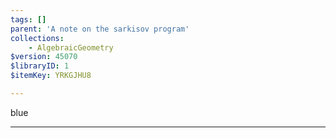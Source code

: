 ```yaml
---
tags: []
parent: 'A note on the sarkisov program'
collections:
    - AlgebraicGeometry
$version: 45070
$libraryID: 1
$itemKey: YRKGJHU8

---
```

blue

***

<span class="highlight" data-annotation="%7B%22attachmentURI%22%3A%22http%3A%2F%2Fzotero.org%2Fusers%2F9666949%2Fitems%2FG4BKVA2X%22%2C%22annotationKey%22%3A%22LZLEYYRJ%22%2C%22color%22%3A%22%232ea8e5%22%2C%22pageLabel%22%3A%222%22%2C%22position%22%3A%7B%22pageIndex%22%3A1%2C%22rects%22%3A%5B%5B82.821%2C743.11%2C110.529%2C752.71%5D%2C%5B99.695%2C725.728%2C103.957%2C732.718%5D%2C%5B139.29%2C742.044%2C155.801%2C755.425%5D%2C%5B152.651%2C723.955%2C160.372%2C731.666%5D%2C%5B102.248%2C703.633%2C111.286%2C713.2%5D%2C%5B99.011%2C685.608%2C103.079%2C692.598%5D%2C%5B143.702%2C702.567%2C154.627%2C713.2%5D%2C%5B131.142%2C679.461%2C134.2%2C686.451%5D%2C%5B114.092%2C673.644%2C114.092%2C683.607%5D%2C%5B103.536%2C664.974%2C110.225%2C674.541%5D%2C%5B166.896%2C743.11%2C199.749%2C752.71%5D%2C%5B188.915%2C725.904%2C193.177%2C732.894%5D%2C%5B229.884%2C743.11%2C243.647%2C755.425%5D%2C%5B241.871%2C725.904%2C245.652%2C732.894%5D%2C%5B191.468%2C703.985%2C200.506%2C713.552%5D%2C%5B188.231%2C685.551%2C192.299%2C692.541%5D%2C%5B231.748%2C702.919%2C245.021%2C713.552%5D%2C%5B241.871%2C684.83%2C249.592%2C692.541%5D%2C%5B192.756%2C663.442%2C243.847%2C678.033%5D%2C%5B281.93%2C743.11%2C351.462%2C755.425%5D%2C%5B308.41%2C725.085%2C312.478%2C732.075%5D%2C%5B354.7%2C743.11%2C362.147%2C752.677%5D%2C%5B362.051%2C726.137%2C365.832%2C733.127%5D%2C%5B312.936%2C704.451%2C319.625%2C714.018%5D%2C%5B330.885%2C681.34%2C334.801%2C688.33%5D%2C%5B351.928%2C703.385%2C365.201%2C714.018%5D%2C%5B362.051%2C685.296%2C369.772%2C693.007%5D%2C%5B353.102%2C663.908%2C364.027%2C674.541%5D%2C%5B402.11%2C743.11%2C440.017%2C752.71%5D%2C%5B427.742%2C724.676%2C431.81%2C731.666%5D%2C%5B506.298%2C742.044%2C522.808%2C755.425%5D%2C%5B519.658%2C723.955%2C527.38%2C731.666%5D%2C%5B432.267%2C703.633%2C438.956%2C713.2%5D%2C%5B448.493%2C680.931%2C452.409%2C687.921%5D%2C%5B510.71%2C702.567%2C521.634%2C713.2%5D%2C%5B498.752%2C679.461%2C501.81%2C686.451%5D%2C%5B482.387%2C674.06%2C482.387%2C684.023%5D%2C%5B471.259%2C664.974%2C477.634%2C674.541%5D%2C%5B70.866%2C649.389%2C524.405%2C660.023%5D%2C%5B70.866%2C637.504%2C466.884%2C647.071%5D%2C%5B82.821%2C613.932%2C415.034%2C623.499%5D%5D%7D%2C%22citationItem%22%3A%7B%22uris%22%3A%5B%22http%3A%2F%2Fzotero.org%2Fusers%2F9666949%2Fitems%2FGLXUZZJT%22%5D%2C%22locator%22%3A%222%22%7D%7D" ztype="zhighlight"></span> 
